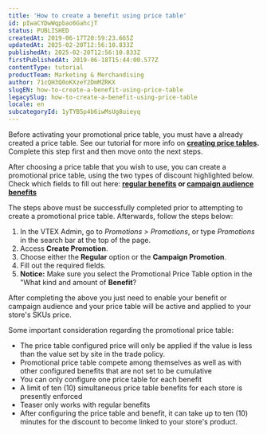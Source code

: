 ```yaml
---
title: 'How to create a benefit using price table'
id: pIwaCYDwWqpbao6GahcjT
status: PUBLISHED
createdAt: 2019-06-17T20:59:23.665Z
updatedAt: 2025-02-20T12:56:10.833Z
publishedAt: 2025-02-20T12:56:10.833Z
firstPublishedAt: 2019-06-18T15:44:00.577Z
contentType: tutorial
productTeam: Marketing & Merchandising
author: 71cQH3Q0oKXzeY2DmMZRKX
slugEN: how-to-create-a-benefit-using-price-table
legacySlug: how-to-create-a-benefit-using-price-table
locale: en
subcategoryId: 1yTYB5p4b6iwMsUg8uieyq
---
```


Before activating your promotional price table, you must have a already created a price table. See our tutorial for more info on **[creating price tables](/en/tutorial/criar-tabelas-de-precos?locale=en).** Complete this step first and then move onto the next steps.

After choosing a price table that you wish to use, you can create a promotional price table, using the two types of discount highlighted below. Check which fields to fill out here:  **[regular benefits](/en/tutorial/promocao-regular?locale=en) or [campaign audience benefits](/en/tutorial/promocao-de-campanha?locale=en)**

The steps above must be successfully completed prior to attempting to create a promotional price table. Afterwards, follow the steps below:

1. In the VTEX Admin, go to *Promotions > Promotions*, or type *Promotions* in the search bar at the top of the page.
2. Access __Create Promotion__.
3. Choose either the __Regular__ option or the __Campaign Promotion__.
4. Fill out the required fields.
5. **Notice:** Make sure you select the Promotional Price Table option in the "What kind and amount of **Benefit**?

After completing the above you just need to enable your benefit or campaign audience and your price table will be active and applied to your store's SKUs price.

Some important consideration regarding the promotional price table:

- The price table configured price will only be applied if the value is less than the value set by site in the trade policy.
- Promotional price table compete among themselves as well as with other configured benefits that are not set to be cumulative
- You can only configure one price table for each benefit
- A limit of ten (10) simultaneous price table benefits for each store is presently enforced
- Teaser only works with regular benefits
- After configuring the price table and benefit, it can take up to ten (10) minutes for the discount to become linked to your store's product.
